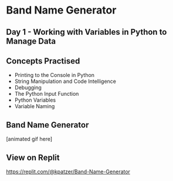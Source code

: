 # Band Name Generator #

## Day 1 - Working with Variables in Python to Manage Data ##

## Concepts Practised ##
- Printing to the Console in Python
- String Manipulation and Code Intelligence
- Debugging
- The Python Input Function
- Python Variables
- Variable Naming

## Band Name Generator ##

[animated gif here]

## View on Replit ##
https://replit.com/@kpatzer/Band-Name-Generator
